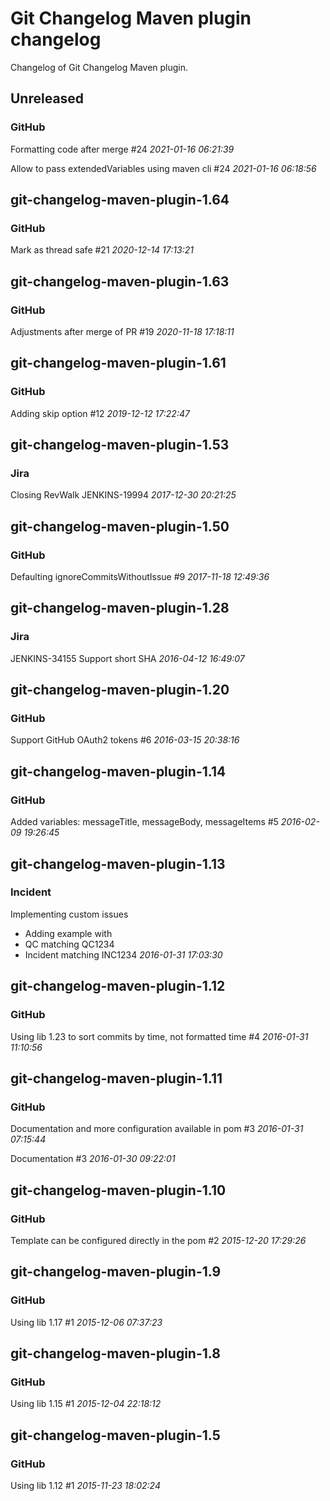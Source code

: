 # Git Changelog Maven plugin changelog

Changelog of Git Changelog Maven plugin.

## Unreleased
### GitHub
   Formatting code after merge #24 *2021-01-16 06:21:39*

   Allow to pass extendedVariables using maven cli #24 *2021-01-16 06:18:56*



## git-changelog-maven-plugin-1.64
### GitHub
   Mark as thread safe #21 *2020-12-14 17:13:21*



## git-changelog-maven-plugin-1.63
### GitHub
   Adjustments after merge of PR #19 *2020-11-18 17:18:11*



## git-changelog-maven-plugin-1.61
### GitHub
   Adding skip option #12 *2019-12-12 17:22:47*



## git-changelog-maven-plugin-1.53
### Jira
   Closing RevWalk JENKINS-19994 *2017-12-30 20:21:25*



## git-changelog-maven-plugin-1.50
### GitHub
   Defaulting ignoreCommitsWithoutIssue #9 *2017-11-18 12:49:36*



## git-changelog-maven-plugin-1.28
### Jira
   JENKINS-34155 Support short SHA *2016-04-12 16:49:07*



## git-changelog-maven-plugin-1.20
### GitHub
   Support GitHub OAuth2 tokens #6 *2016-03-15 20:38:16*



## git-changelog-maven-plugin-1.14
### GitHub
   Added variables: messageTitle, messageBody, messageItems #5 *2016-02-09 19:26:45*



## git-changelog-maven-plugin-1.13
### Incident
   Implementing custom issues

 * Adding example with
  * QC matching QC1234
  * Incident matching INC1234 *2016-01-31 17:03:30*



## git-changelog-maven-plugin-1.12
### GitHub
   Using lib 1.23 to sort commits by time, not formatted time #4 *2016-01-31 11:10:56*



## git-changelog-maven-plugin-1.11
### GitHub
   Documentation and more configuration available in pom #3 *2016-01-31 07:15:44*

   Documentation #3 *2016-01-30 09:22:01*



## git-changelog-maven-plugin-1.10
### GitHub
   Template can be configured directly in the pom #2 *2015-12-20 17:29:26*



## git-changelog-maven-plugin-1.9
### GitHub
   Using lib 1.17 #1 *2015-12-06 07:37:23*



## git-changelog-maven-plugin-1.8
### GitHub
   Using lib 1.15 #1 *2015-12-04 22:18:12*



## git-changelog-maven-plugin-1.5
### GitHub
   Using lib 1.12 #1 *2015-11-23 18:02:24*



